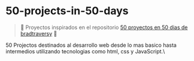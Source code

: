# 50-projects-in-50-days
>:construction: Proyectos inspirados en el repositorio [50 proyectos en 50 dias de bradtraversy](https://github.com/bradtraversy/50projects50days)  :construction:

50 Projectos destinados al desarrollo web desde lo mas basico hasta intermedios utilizando tecnologias como html, css y JavaScript.\
